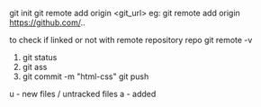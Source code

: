 <!-- initial step -->
git init 
git remote add origin <git_url>
 eg: git remote add origin https://github.com/..

 to check if linked or not with remote repository repo
   git remote -v

   <!---frequently used codes -->
   1. git status
   2. git ass
   3. git commit -m "html-css"
   git push

   u - new files / untracked files
   a - added
